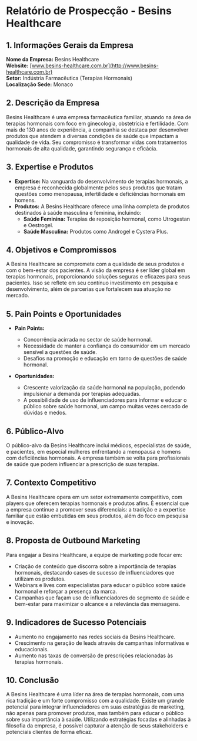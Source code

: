 # Relatório de Prospecção - Besins Healthcare

## 1. Informações Gerais da Empresa
**Nome da Empresa:** Besins Healthcare  
**Website:** [www.besins-healthcare.com.br](http://www.besins-healthcare.com.br)  
**Setor:** Indústria Farmacêutica (Terapias Hormonais)  
**Localização Sede:** Monaco

## 2. Descrição da Empresa
Besins Healthcare é uma empresa farmacêutica familiar, atuando na área de terapias hormonais com foco em ginecologia, obstetrícia e fertilidade. Com mais de 130 anos de experiência, a companhia se destaca por desenvolver produtos que atendem a diversas condições de saúde que impactam a qualidade de vida. Seu compromisso é transformar vidas com tratamentos hormonais de alta qualidade, garantindo segurança e eficácia.

## 3. Expertise e Produtos
- **Expertise:** Na vanguarda do desenvolvimento de terapias hormonais, a empresa é reconhecida globalmente pelos seus produtos que tratam questões como menopausa, infertilidade e deficiências hormonais em homens.
- **Produtos:** A Besins Healthcare oferece uma linha completa de produtos destinados à saúde masculina e feminina, incluindo:
  - **Saúde Feminina:** Terapias de reposição hormonal, como Utrogestan e Oestrogel.
  - **Saúde Masculina:** Produtos como Androgel e Cystera Plus.

## 4. Objetivos e Compromissos
A Besins Healthcare se compromete com a qualidade de seus produtos e com o bem-estar dos pacientes. A visão da empresa é ser líder global em terapias hormonais, proporcionando soluções seguras e eficazes para seus pacientes. Isso se reflete em seu contínuo investimento em pesquisa e desenvolvimento, além de parcerias que fortalecem sua atuação no mercado.

## 5. Pain Points e Oportunidades
- **Pain Points:**
  - Concorrência acirrada no sector de saúde hormonal.
  - Necessidade de manter a confiança do consumidor em um mercado sensível a questões de saúde.
  - Desafios na promoção e educação em torno de questões de saúde hormonal.

- **Oportunidades:**
  - Crescente valorização da saúde hormonal na população, podendo impulsionar a demanda por terapias adequadas.
  - A possibilidade de uso de influenciadores para informar e educar o público sobre saúde hormonal, um campo muitas vezes cercado de dúvidas e medos.

## 6. Público-Alvo
O público-alvo da Besins Healthcare inclui médicos, especialistas de saúde, e pacientes, em especial mulheres enfrentando a menopausa e homens com deficiências hormonais. A empresa também se volta para profissionais de saúde que podem influenciar a prescrição de suas terapias.

## 7. Contexto Competitivo
A Besins Healthcare opera em um setor extremamente competitivo, com players que oferecem terapias hormonais e produtos afins. É essencial que a empresa continue a promover seus diferenciais: a tradição e a expertise familiar que estão embutidas em seus produtos, além do foco em pesquisa e inovação.

## 8. Proposta de Outbound Marketing
Para engajar a Besins Healthcare, a equipe de marketing pode focar em:
- Criação de conteúdo que discorra sobre a importância de terapias hormonais, destacando cases de sucesso de influenciadores que utilizam os produtos.
- Webinars e lives com especialistas para educar o público sobre saúde hormonal e reforçar a presença da marca.
- Campanhas que façam uso de influenciadores do segmento de saúde e bem-estar para maximizar o alcance e a relevância das mensagens.

## 9. Indicadores de Sucesso Potenciais
- Aumento no engajamento nas redes sociais da Besins Healthcare.
- Crescimento na geração de leads através de campanhas informativas e educacionais.
- Aumento nas taxas de conversão de prescrições relacionadas às terapias hormonais.

## 10. Conclusão
A Besins Healthcare é uma líder na área de terapias hormonais, com uma rica tradição e um forte compromisso com a qualidade. Existe um grande potencial para integrar influenciadores em suas estratégias de marketing, não apenas para promover produtos, mas também para educar o público sobre sua importância à saúde. Utilizando estratégias focadas e alinhadas à filosofia da empresa, é possível capturar a atenção de seus stakeholders e potenciais clientes de forma eficaz.